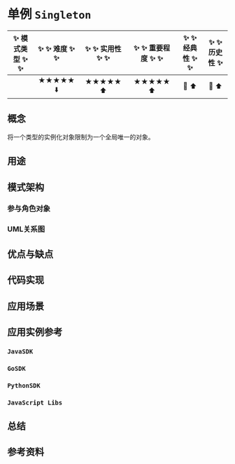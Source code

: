 # 单例 `Singleton`

| :sparkles: 模式类型 :sparkles:  :sparkles: | :sparkles: :sparkles: 难度 :sparkles:  :sparkles: | :sparkles: :sparkles: 实用性 :sparkles:  :sparkles: | :sparkles:  :sparkles: 重要程度 :sparkles:  :sparkles: |  :sparkles: :sparkles: 经典性 :sparkles:  :sparkles: | :sparkles: :sparkles: 历史性 :sparkles: |
| :----------------------------------------: | :-----------------------------------------------: | :-------------------------------------------------: | :----------------------------------------------------: | :--------------------------------------------------: | :--------------------------------------: |
|                                            |                ★★★★★ :arrow_down:                 |                  ★★★★★ :arrow_up:                   |                    ★★★★★ :arrow_up:                    |              :green_heart:  :arrow_up:               |        :green_heart:  :arrow_up:         |

## 概念

将一个类型的实例化对象限制为一个全局唯一的对象。

## 用途



## 模式架构



### 参与角色对象



### UML关系图



## 优点与缺点



## 代码实现



## 应用场景



## 应用实例参考

### `JavaSDK` 

### `GoSDK`

### `PythonSDK`

### `JavaScript Libs`



## 总结



## 参考资料






